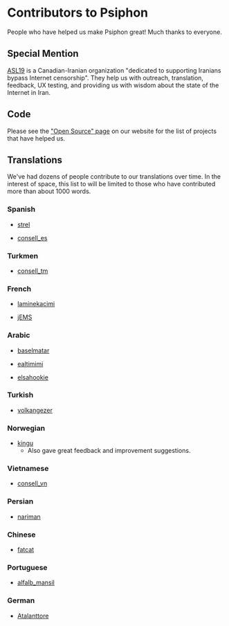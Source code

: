 Contributors to Psiphon
=======================

People who have helped us make Psiphon great! Much thanks to everyone.

Special Mention
---------------

[ASL19](https://www.asl19.org/en/) is a Canadian-Iranian organization 
"dedicated to supporting Iranians bypass Internet censorship". They help us 
with outreach, translation, feedback, UX testing, and providing us with wisdom
about the state of the Internet in Iran.


Code
----

Please see the ["Open Source" page](https://psiphon.ca/en/open-source.html) on
our website for the list of projects that have helped us.


Translations
------------

We've had dozens of people contribute to our translations over time. In the 
interest of space, this list to will be limited to those who have contributed
more than about 1000 words.

### Spanish

* [strel](https://www.transifex.com/accounts/profile/strel/)

* [consell_es](https://www.transifex.com/accounts/profile/consell_es/)

### Turkmen

* [consell_tm](https://www.transifex.com/accounts/profile/consell_tm/)

### French

* [laminekacimi](https://www.transifex.com/accounts/profile/laminekacimi/)

* [jEMS](https://www.transifex.com/accounts/profile/jEMS/)

### Arabic

* [baselmatar](https://www.transifex.com/accounts/profile/baselmatar/)

* [ealtimimi](https://www.transifex.com/accounts/profile/ealtimimi/)

* [elsahookie](https://www.transifex.com/accounts/profile/elsahookie/)

### Turkish

* [volkangezer](https://www.transifex.com/accounts/profile/volkangezer/)

### Norwegian

* [kingu](https://www.transifex.com/accounts/profile/kingu/)
   - Also gave great feedback and improvement suggestions.

### Vietnamese

* [consell_vn](https://www.transifex.com/accounts/profile/consell_vn/)

### Persian

* [nariman](https://www.transifex.com/accounts/profile/nariman/)

### Chinese

* [fatcat](https://www.transifex.com/accounts/profile/fatcat/)

### Portuguese

* [alfalb_mansil](https://www.transifex.com/accounts/profile/alfalb_mansil/)

### German

* [Atalanttore](https://www.transifex.com/accounts/profile/Atalanttore/)
